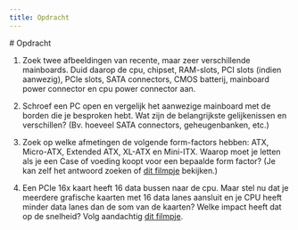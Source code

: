 ```yaml
---
title: Opdracht
---
```


<div class="header1" id="top" markdown = "1"># Opdracht
</div>

1. Zoek twee afbeeldingen van recente, maar zeer verschillende mainboards. Duid daarop de cpu, chipset, RAM-slots, PCI slots (indien aanwezig), PCIe slots, SATA connectors, CMOS batterij, mainboard power connector en cpu power connector aan.

2. Schroef een PC open en vergelijk het aanwezige mainboard met de borden die je besproken hebt. Wat zijn de belangrijkste gelijkenissen en verschillen? (Bv. hoeveel SATA connectors, geheugenbanken, etc.)

3. Zoek op welke afmetingen de volgende form-factors hebben: ATX, Micro-ATX, Extended ATX, XL-ATX en Mini-ITX. Waarop moet je letten als je een Case of voeding koopt voor een bepaalde form factor? (Je kan zelf het antwoord zoeken of [dit filmpje](https://www.youtube.com/watch?v=Tbeh1eRDmsk) bekijken.)

4. Een PCIe 16x kaart heeft 16 data bussen naar de cpu. Maar stel nu dat je meerdere grafische kaarten met 16 data lanes aansluit en je CPU heeft minder data lanes dan de som van de kaarten? Welke impact heeft dat op de snelheid? Volg aandachtig [dit filmpje](https://www.youtube.com/watch?v=8zBkmrYpEx8).